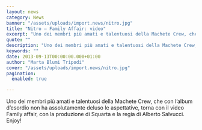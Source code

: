 ```yaml
---
layout: news
category: News
banner: "/assets/uploads/import.news/nitro.jpg"
title: "Nitro – Family Affair: video"
excerpt: "Uno dei membri più amati e talentuosi della Machete Crew, che con l’album d’esordio non ha assolutamente deluso le aspettative, torna con il video Family affair, con la produzione di Squarta e la regia di Alberto Salvucci. Enjoy!  "
quote: ""
description: "Uno dei membri più amati e talentuosi della Machete Crew, che con l’album d’esordio non ha assolutamente deluso le aspettative, torna con il video Family affair, con la produzione di Squarta e la regia di Alberto Salvucci. Enjoy!  "
keywords: ""
date: 2013-09-13T00:00:00.000+01:00
author: "Marta Blumi Tripodi"
cover: "/assets/uploads/import.news/nitro.jpg"
pagination:
  enabled: true

---
```


Uno dei membri più amati e talentuosi della Machete Crew, che con l’album d’esordio non ha assolutamente deluso le aspettative, torna con il video Family affair, con la produzione di Squarta e la regia di Alberto Salvucci. Enjoy!

  